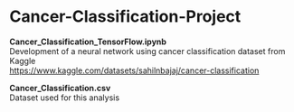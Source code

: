 # Cancer-Classification-Project
**Cancer_Classification_TensorFlow.ipynb** <br />
Development of a neural network using cancer classification dataset from Kaggle <br />
https://www.kaggle.com/datasets/sahilnbajaj/cancer-classification <br />


**Cancer_Classification.csv** <br />
Dataset used for this analysis
